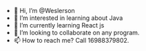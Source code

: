 - 👋 Hi, I’m @Weslerson
- 👀 I’m interested in learning about Java
- 🌱 I’m currently learning React js
- 💞️ I’m looking to collaborate on any program.
- 📫 How to reach me? Call 16988379802.

<!---
Weslerson/Weslerson is a ✨ special ✨ repository because its `README.md` (this file) appears on your GitHub profile.
You can click the Preview link to take a look at your changes.
--->
